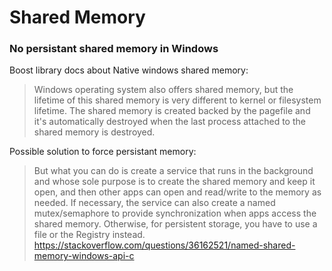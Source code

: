 # Shared Memory

### No persistant shared memory in Windows
Boost library docs about Native windows shared memory:
> Windows operating system also offers shared memory, but the lifetime of this shared memory is very different to kernel or filesystem lifetime. The shared memory is created backed by the pagefile and it's automatically destroyed when the last process attached to the shared memory is destroyed.

Possible solution to force persistant memory:
> But what you can do is create a service that runs in the background and whose sole purpose is to create the shared memory and keep it open, and then other apps can open and read/write to the memory as needed. If necessary, the service can also create a named mutex/semaphore to provide synchronization when apps access the shared memory. Otherwise, for persistent storage, you have to use a file or the Registry instead.
https://stackoverflow.com/questions/36162521/named-shared-memory-windows-api-c

